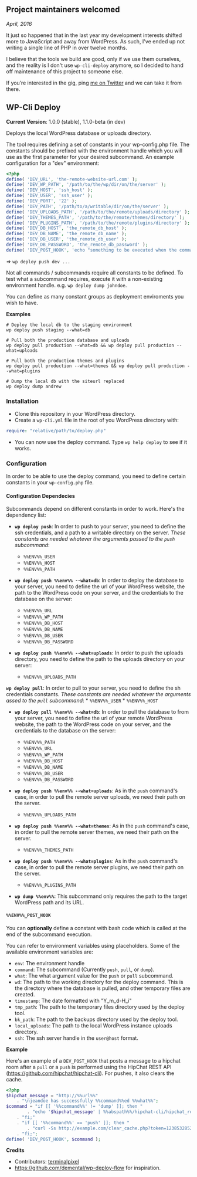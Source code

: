 ## Project maintainers welcomed
*April, 2016*

It just so happened that in the last year my development interests shifted more to JavaScript and away from WordPress. As such, I've ended up not writing a single line of PHP in over twelve months. 

I believe that the tools we build are good, only if we use them ourselves, and the reality is I don't use `wp-cli-deploy` anymore, so I decided to hand off maintenance of this project to someone else.

If you’re interested in the gig, ping [me on Twitter](http://twitter.com/ciobi) and we can take it from there.

## WP-Cli Deploy 

__Current Version__: 1.0.0 (stable), 1.1.0-beta (in dev)

Deploys the local WordPress database or uploads directory.

The tool requires defining a set of constants in your wp-config.php file.
The constants should be prefixed with the environment handle which you will use as the first parameter for your desired subcommand. An example configuration for a "dev" environment:

```php
<?php
define( 'DEV_URL', 'the-remote-website-url.com' );
define( 'DEV_WP_PATH', '/path/to/the/wp/dir/on/the/server' );
define( 'DEV_HOST', 'ssh_host' );
define( 'DEV_USER', 'ssh_user' );
define( 'DEV_PORT', '22' );
define( 'DEV_PATH', '/path/to/a/writable/dir/on/the/server' );
define( 'DEV_UPLOADS_PATH', '/path/to/the/remote/uploads/directory' );
define( 'DEV_THEMES_PATH', '/path/to/the/remote/themes/directory' );
define( 'DEV_PLUGINS_PATH', '/path/to/the/remote/plugins/directory' );
define( 'DEV_DB_HOST', 'the_remote_db_host' );
define( 'DEV_DB_NAME', 'the_remote_db_name' );
define( 'DEV_DB_USER', 'the_remote_db_user' );
define( 'DEV_DB_PASSWORD', 'the_remote_db_password' );
define( 'DEV_POST_HOOK', 'echo "something to be executed when the command finishes"' );
```

=> `wp deploy push dev ...`

Not all commands / subcommands require all constants to be defined. To test what
a subcommand requires, execute it with a non-existing environment handle. e.g.
`wp deploy dump johndoe`.

You can define as many constant groups as deployment enviroments you wish to have.

__Examples__

    # Deploy the local db to the staging environment
    wp deploy push staging --what=db

    # Pull both the production database and uploads
    wp deploy pull production --what=db && wp deploy pull production --what=uploads

    # Pull both the production themes and plugins
    wp deploy pull production --what=themes && wp deploy pull production --what=plugins

    # Dump the local db with the siteurl replaced
    wp deploy dump andrew

### Installation

* Clone this repository in your WordPress directory.
* Create a `wp-cli.yml` file in the root of you WordPress directory with:
```yml
require: "relative/path/to/deploy.php"
```
* You can now use the deploy command. Type `wp help deploy` to see if it
works.

### Configuration

In order to be able to use the deploy command, you need to define certain
constants in your `wp-config.php` file.

#### Configuration Dependecies

Subcommands depend on different constants in order to work.
Here's the dependency list:

* __`wp deploy push`__: In order to push to your server, you need to define the
ssh credentials, and a path to a writable directory on the server. _These
constants are needed whatever the arguments passed to the `push` subcommand_:
    * `%%ENV%%_USER`
    * `%%ENV%%_HOST`
    * `%%ENV%%_PATH`

* __`wp deploy push %%env%% --what=db`__: In order to deploy the database to your
server, you need to define the url of your WordPress website, the path to
the WordPress code on your server, and the credentials to the database on
the server:
    * `%%ENV%%_URL`
    * `%%ENV%%_WP_PATH`
    * `%%ENV%%_DB_HOST`
    * `%%ENV%%_DB_NAME`
    * `%%ENV%%_DB_USER`
    * `%%ENV%%_DB_PASSWORD`

* __`wp deploy push %%env%% --what=uploads`__: In order to push the uploads directory,
you need to define the path to the uploads directory on your server:
    * `%%ENV%%_UPLOADS_PATH`

 __`wp deploy pull`__: In order to pull to your server, you need to define the
sh credentials constants. _These constants are needed whatever the arguments
assed to the `pull` subcommand_:
    * `%%ENV%%_USER`
    * `%%ENV%%_HOST`

* __`wp deploy pull %%env%% --what=db`__: In order to pull the database to from your
server, you need to define the url of your remote WordPress website, the
path to the WordPress code on your server, and the credentials to the
database on the server:
    * `%%ENV%%_PATH`
    * `%%ENV%%_URL`
    * `%%ENV%%_WP_PATH`
    * `%%ENV%%_DB_HOST`
    * `%%ENV%%_DB_NAME`
    * `%%ENV%%_DB_USER`
    * `%%ENV%%_DB_PASSWORD`

* __`wp deploy push %%env%% --what=uploads`__: As in the `push` command's case, in
order to pull the remote server uploads, we need their path on the server.
    * `%%ENV%%_UPLOADS_PATH`

* __`wp deploy push %%env%% --what=themes`__: As in the `push` command's case, in
order to pull the remote server themes, we need their path on the server.
    * `%%ENV%%_THEMES_PATH`

* __`wp deploy push %%env%% --what=plugins`__: As in the `push` command's case, in
order to pull the remote server plugins, we need their path on the server.
    * `%%ENV%%_PLUGINS_PATH`

* __`wp dump %%env%%`__: This subcommand only requires the path to the target
WordPress path and its URL.

#### `%%ENV%%_POST_HOOK`

You can __optionally__ define a constant with bash code which is called at the
end of the subcommand execution.

You can refer to environment variables using placeholders. Some of the
available environment variables are:
* `env`: The environment handle
* `command`: The subcommand (Currently `push`, `pull`, or `dump`).
* `what`: The what argument value for the `push` or `pull` subcommand.
* `wd`: The path to the working directory for the deploy command. This is
the directory where the database is pulled, and other temporary files are
created.
* `timestamp`: The date formatted with "Y_m_d-H_i"
* `tmp_path`: The path to the temporary files directory used by the deploy
tool.
* `bk_path`: The path to the backups directory used by the deploy tool.
* `local_uploads`: The path to the local WordPress instance uploads
directory.
* `ssh`: The ssh server handle in the `user@host` format.


__Example__

Here's an example of a `DEV_POST_HOOK` that posts a message to a hipchat
room after a `pull` or a `push` is performed using the HipChat REST API
(https://github.com/hipchat/hipchat-cli).
For pushes, it also clears the cache.

```php
<?php
$hipchat_message = "http://%%url%%"
	. "\njeandoe has successfully %%command%%ed %%what%%";
$command = "if [[ '%%command%%' != 'dump' ]]; then "
		. "echo '$hipchat_message' | %%abspath%%/hipchat-cli/hipchat_room_message -t 1245678 -r 123456 -f 'WP-Cli Deploy';"
	. "fi;"
	. "if [[ '%%command%%' == 'push' ]]; then "
		. "curl -Ss http://example.com/clear_cache.php?token=12385328523;"
	. "fi;";
define( 'DEV_POST_HOOK', $command );
```

__Credits__

* Contributors: [terminalpixel](https://github.com/terminalpixel)
* https://github.com/demental/wp-deploy-flow for inspiration.
